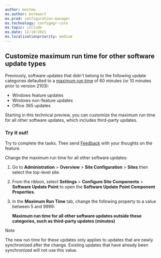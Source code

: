 ```yaml
---
author: mestew
ms.author: mstewart
ms.prod: configuration-manager
ms.technology: configmgr-core
ms.topic: include
ms.date: 12/10/2021
ms.localizationpriority: medium
---
```


## <a name="bkmk_maxruntime"></a> Customize maximum run time for other software update types
<!--12770887-->
 Previously, software updates that  didn't belong to the following update categories defaulted to a [maximum run time](../../../../../sum/plan-design/plan-for-software-updates.md#bkmk_maxruntime) of 60 minutes (or 10 minutes prior to version 2103):
- Windows feature updates
- Windows non-feature updates
- Office 365 updates

Starting in this technical preview, you can customize the maximum run time for all other software updates, which includes third-party updates.

### Try it out!

Try to complete the tasks. Then send [Feedback](../../../../understand/product-feedback.md) with your thoughts on the feature.

Change the maximum run time for all other software updates:

1. Go to **Administration** > **Overview** > **Site Configuration** > **Sites** then select the top-level site.
1. From the ribbon, select **Settings** > **Configure Site Components** > **Software Update Point** to open the **Software Update Point Component Properties**.
1. In the **Maximum Run Time** tab, change the following property to a value between 5 and 9999:

   **Maximum run time for all other software updates outside these categories, such as third-party updates (minutes)**

> [!NOTE]
> The new run time for these updates only applies to updates that are newly synchronized after the change. Existing updates that have already been synchronized will not use this value.
